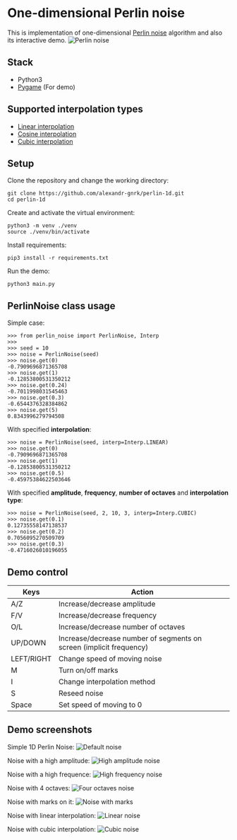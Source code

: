 # One-dimensional Perlin noise
This is implementation of one-dimensional [Perlin noise](https://en.wikipedia.org/wiki/Perlin_noise) algorithm and also its interactive demo.
![Perlin noise](./screenshots/intro_image.png)
## Stack
- Python3
- [Pygame](https://www.pygame.org/news) (For demo)

## Supported interpolation types
- [Linear interpolation](https://en.wikipedia.org/wiki/Linear_interpolation)
- [Cosine interpolation](https://en.wikipedia.org/wiki/Trigonometric_interpolation)
- [Cubic interpolation](https://en.wikipedia.org/wiki/Cubic_Hermite_spline)

## Setup
Clone the repository and change the working directory:

    git clone https://github.com/alexandr-gnrk/perlin-1d.git
    cd perlin-1d
Create and activate the virtual environment:

    python3 -m venv ./venv
    source ./venv/bin/activate
Install requirements:

    pip3 install -r requirements.txt
Run the demo:

    python3 main.py

## PerlinNoise class usage
Simple case: 

    >>> from perlin_noise import PerlinNoise, Interp
    >>> 
    >>> seed = 10
    >>> noise = PerlinNoise(seed)
    >>> noise.get(0)
    -0.7909696871365708
    >>> noise.get(1)
    -0.12853800531350212
    >>> noise.get(0.24)
    -0.7011998031545463
    >>> noise.get(0.3)
    -0.6544376328384862
    >>> noise.get(5)
    0.8343996279794508
 
With specified **interpolation**:
 
    >>> noise = PerlinNoise(seed, interp=Interp.LINEAR)
    >>> noise.get(0)
    -0.7909696871365708
    >>> noise.get(1)
    -0.12853800531350212
    >>> noise.get(0.5)
    -0.45975384622503646
    
With specified **amplitude**, **frequency**, **number of octaves** and **interpolation type**:

    >>> noise = PerlinNoise(seed, 2, 10, 3, interp=Interp.CUBIC)
    >>> noise.get(0.1)
    0.12735558147138537
    >>> noise.get(0.2)
    0.7056095270509709
    >>> noise.get(0.3)
    -0.4716026010196055


## Demo control

Keys | Action
------------ | -------------
A/Z | Increase/decrease amplitude
F/V | Increase/decrease frequency
O/L | Increase/decrease number of octaves
UP/DOWN | Increase/decrease number of segments on screen (implicit frequency)
LEFT/RIGHT | Change speed of moving noise
M | Turn on/off marks
I | Change interpolation method
S | Reseed noise
Space | Set speed of moving to 0

## Demo screenshots
Simple 1D Perlin Noise:
![Default noise](./screenshots/default_noise.png)

Noise with a high amplitude:
![High amplitude noise](./screenshots/high_amplitude_noise.png)

Noise with a high frequence:
![High frequency noise](./screenshots/high_frequency_noise.png)

Noise with 4 octaves:
![Four octaves noise](./screenshots/high_octaves_noise.png)

Noise with marks on it:
![Noise with marks](./screenshots/marks_noise.png)

Noise with linear interpolation:
![Linear noise](./screenshots/linear_noise.png)

Noise with cubic interpolation:
![Cubic noise](./screenshots/cubic_noise.png)
